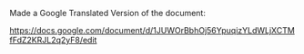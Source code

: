 Made a Google Translated Version of the document:

https://docs.google.com/document/d/1JUWOrBbhOj56YpuqizYLdWLjXCTMfFdZ2KRJL2q2yF8/edit
